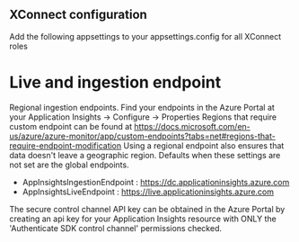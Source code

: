 ﻿## XConnect configuration

Add the following appsettings to your appsettings.config for all XConnect roles

  <add key="AppInsightsKey" value="" />
  <add key="AppInsightsRoleName" value="" />
  <add key="AppInsightsControlChannelApiKey" value="" />
  <add key="AppInsightsLiveEndpoint" value="" />
  <add key="AppInsightsIngestionEndpoint" value="" />


# Live and ingestion endpoint

Regional ingestion endpoints. Find your endpoints in the Azure Portal at your Application Insights -> Configure -> Properties
Regions that require custom endpoint can be found at https://docs.microsoft.com/en-us/azure/azure-monitor/app/custom-endpoints?tabs=net#regions-that-require-endpoint-modification
Using a regional endpoint also ensures that data doesn't leave a geographic region.
Defaults when these settings are not set are the global endpoints.
- AppInsightsIngestionEndpoint : https://dc.applicationinsights.azure.com
- AppInsightsLiveEndpoint      : https://live.applicationinsights.azure.com

The secure control channel API key can be obtained in the Azure Portal by creating an api key for your Application Insights resource with ONLY the 'Authenticate SDK control channel' permissions checked.